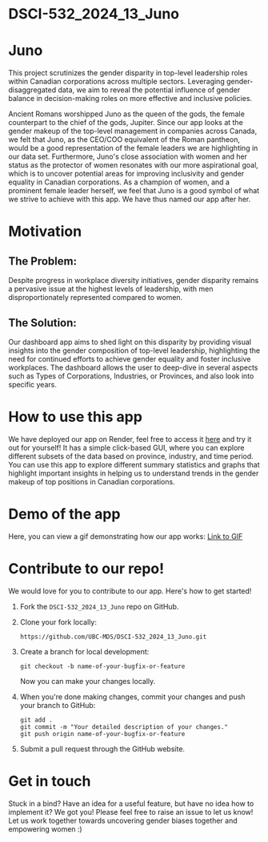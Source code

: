 # DSCI-532_2024_13_Juno

# Juno

This project scrutinizes the gender disparity in top-level leadership roles within Canadian corporations across multiple sectors. Leveraging gender-disaggregated data, we aim to reveal the potential influence of gender balance in decision-making roles on more effective and inclusive policies.

Ancient Romans worshipped Juno as the queen of the gods, the female counterpart to the chief of the gods, Jupiter. Since our app looks at the gender makeup of the top-level management in companies across Canada, we felt that Juno, as the CEO/COO equivalent of the Roman pantheon, would be a good representation of the female leaders we are highlighting in our data set. Furthermore, Juno's close association with women and her status as the protector of women resonates with our more aspirational goal, which is to uncover potential areas for improving inclusivity and gender equality in Canadian corporations. As a champion of women, and a prominent female leader herself, we feel that Juno is a good symbol of what we strive to achieve with this app. We have thus named our app after her.

# Motivation

## The Problem: 
Despite progress in workplace diversity initiatives, gender disparity remains a pervasive issue at the highest levels of leadership, with men disproportionately represented compared to women. 

## The Solution:
Our dashboard app aims to shed light on this disparity by providing visual insights into the gender composition of top-level leadership, highlighting the need for continued efforts to achieve gender equality and foster inclusive workplaces. The dashboard allows the user to deep-dive in several aspects such as Types of Corporations, Industries, or Provinces, and also look into specific years.

# How to use this app

We have deployed our app on Render, feel free to access it [here](https://dsci-532-2024-13-juno-aa9o.onrender.com/) and try it out for yourself! It has a simple click-based GUI, where you can explore different subsets of the data based on province, industry, and time period. You can use this app to explore different summary statistics and graphs that highlight important insights in helping us to understand trends in the gender makeup of top positions in Canadian corporations.

# Demo of the app

Here, you can view a gif demonstrating how our app works: [Link to GIF](https://github.com/UBC-MDS/DSCI-532_2024_13_Juno/blob/main/img/demo.gif) 

# Contribute to our repo!

We would love for you to contribute to our app. Here's how to get started!

1.  Fork the `DSCI-532_2024_13_Juno` repo on GitHub.

2.  Clone your fork locally:

    ```         
    https://github.com/UBC-MDS/DSCI-532_2024_13_Juno.git
    ```

3.  Create a branch for local development:

    ```         
    git checkout -b name-of-your-bugfix-or-feature
    ```

    Now you can make your changes locally.

4.  When you're done making changes, commit your changes and push your branch to GitHub:

    ```         
    git add .
    git commit -m "Your detailed description of your changes."
    git push origin name-of-your-bugfix-or-feature
    ```

5.  Submit a pull request through the GitHub website.

# Get in touch

Stuck in a bind? Have an idea for a useful feature, but have no idea how to implement it? We got you! Please feel free to raise an issue to let us know! Let us work together towards uncovering gender biases together and empowering women :)
